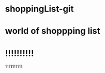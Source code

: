 # shoppingList-git
# world of shoppping list
!!!!!!!!!!
===============================

1111111111

